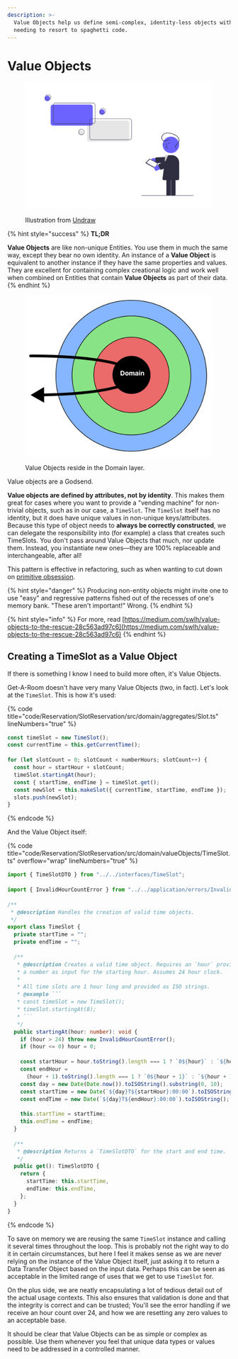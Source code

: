```yaml
---
description: >-
  Value Objects help us define semi-complex, identity-less objects without us
  needing to resort to spaghetti code.
---
```


# Value Objects

<figure><img src="../.gitbook/assets/undraw_Problem_solving_re_4gq3.png" alt=""><figcaption><p>Illustration from <a href="https://undraw.co/">Undraw</a></p></figcaption></figure>

{% hint style="success" %}
**TL;DR**

**Value Objects** are like non-unique Entities. You use them in much the same way, except they bear no own identity. An instance of a **Value Object** is equivalent to another instance if they have the same properties and values. They are excellent for containing complex creational logic and work well when combined on Entities that contain **Value Objects** as part of their data.
{% endhint %}

<figure><img src="../.gitbook/assets/CA + DDD 4.png" alt=""><figcaption><p>Value Objects reside in the Domain layer.</p></figcaption></figure>

Value objects are a Godsend.

**Value objects are defined by attributes, not by identity**. This makes them great for cases where you want to provide a "vending machine" for non-trivial objects, such as in our case, a `TimeSlot`. The `TimeSlot` itself has no identity, but it does have unique values in non-unique keys/attributes. Because this type of object needs to **always be correctly constructed**, we can delegate the responsibility into (for example) a class that creates such TimeSlots. You don't pass around Value Objects that much, nor update them. Instead, you instantiate new ones—they are 100% replaceable and interchangeable, after all!

This pattern is effective in refactoring, such as when wanting to cut down on [primitive obsession](https://refactoring.guru/smells/primitive-obsession).

{% hint style="danger" %}
Producing non-entity objects might invite one to use "easy" and regressive patterns fished out of the recesses of one's memory bank. "These aren't important!" Wrong.
{% endhint %}

{% hint style="info" %}
For more, read [https://medium.com/swlh/value-objects-to-the-rescue-28c563ad97c6](https://medium.com/swlh/value-objects-to-the-rescue-28c563ad97c6)
{% endhint %}

## Creating a TimeSlot as a Value Object

If there is something I know I need to build more often, it's Value Objects.

Get-A-Room doesn't have very many Value Objects (two, in fact). Let's look at the `TimeSlot`. This is how it's used:

{% code title="code/Reservation/SlotReservation/src/domain/aggregates/Slot.ts" lineNumbers="true" %}
```typescript
const timeSlot = new TimeSlot();
const currentTime = this.getCurrentTime();

for (let slotCount = 0; slotCount < numberHours; slotCount++) {
  const hour = startHour + slotCount;
  timeSlot.startingAt(hour);
  const { startTime, endTime } = timeSlot.get();
  const newSlot = this.makeSlot({ currentTime, startTime, endTime });
  slots.push(newSlot);
}
```
{% endcode %}

And the Value Object itself:

{% code title="code/Reservation/SlotReservation/src/domain/valueObjects/TimeSlot.ts" overflow="wrap" lineNumbers="true" %}
````typescript
import { TimeSlotDTO } from "../../interfaces/TimeSlot";

import { InvalidHourCountError } from "../../application/errors/InvalidHourCountError";

/**
 * @description Handles the creation of valid time objects.
 */
export class TimeSlot {
  private startTime = "";
  private endTime = "";

  /**
   * @description Creates a valid time object. Requires an `hour` provided as
   * a number as input for the starting hour. Assumes 24 hour clock.
   *
   * All time slots are 1 hour long and provided as ISO strings.
   * @example ```
   * const timeSlot = new TimeSlot();
   * timeSlot.startingAt(8);
   * ```
   */
  public startingAt(hour: number): void {
    if (hour > 24) throw new InvalidHourCountError();
    if (hour <= 0) hour = 0;

    const startHour = hour.toString().length === 1 ? `0${hour}` : `${hour}`;
    const endHour =
      (hour + 1).toString().length === 1 ? `0${hour + 1}` : `${hour + 1}`;
    const day = new Date(Date.now()).toISOString().substring(0, 10);
    const startTime = new Date(`${day}T${startHour}:00:00`).toISOString();
    const endTime = new Date(`${day}T${endHour}:00:00`).toISOString();

    this.startTime = startTime;
    this.endTime = endTime;
  }

  /**
   * @description Returns a `TimeSlotDTO` for the start and end time.
   */
  public get(): TimeSlotDTO {
    return {
      startTime: this.startTime,
      endTime: this.endTime,
    };
  }
}
````
{% endcode %}

To save on memory we are reusing the same `TimeSlot` instance and calling it several times throughout the loop. This is probably not the right way to do it in certain circumstances, but here I feel it makes sense as we are never relying on the instance of the Value Object itself, just asking it to return a Data Transfer Object based on the input data. Perhaps this can be seen as acceptable in the limited range of uses that we get to use `TimeSlot` for.

On the plus side, we are neatly encapsulating a lot of tedious detail out of the actual usage contexts. This also ensures that validation is done and that the integrity is correct and can be trusted; You'll see the error handling if we receive an hour count over 24, and how we are resetting any zero values to an acceptable base.

It should be clear that Value Objects can be as simple or complex as possible. Use them whenever you feel that unique data types or values need to be addressed in a controlled manner.
